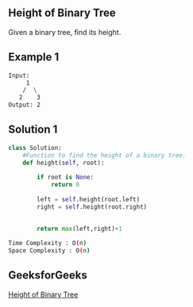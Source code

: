 ## Height of Binary Tree
Given a binary tree, find its height.

   
## Example 1


```bash
Input:
     1
    /  \
   2    3
Output: 2

```


## Solution 1 

```Python
class Solution:
    #Function to find the height of a binary tree.
    def height(self, root):
        
        if root is None:
            return 0
            
        left = self.height(root.left)
        right = self.height(root.right)
        
        
        return max(left,right)+1
```
```bash
Time Complexity : O(n)
Space Complexity : O(n)
```

## GeeksforGeeks

[Height of Binary Tree](https://practice.geeksforgeeks.org/problems/height-of-binary-tree/1?page=1&difficulty[]=1&difficulty[]=2&company[]=Amazon&company[]=Microsoft&company[]=Adobe&company[]=Facebook&category[]=Tree&sortBy=submissions)
